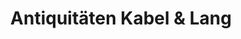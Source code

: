 ---
title: "Antiquitäten Kabel & Lang"
url: /darmstadt/antiquitaeten-kabel-und-lang/
shop: Antiquitäten
---